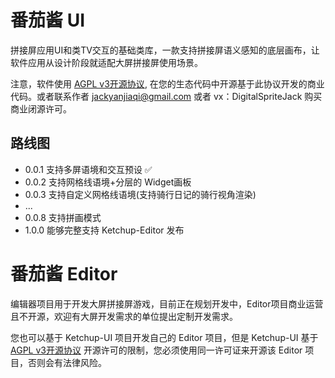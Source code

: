 # 番茄酱 UI

拼接屏应用UI和类TV交互的基础类库，一款支持拼接屏语义感知的底层画布，让软件应用从设计阶段就适配大屏拼接屏使用场景。

注意，软件使用 [AGPL v3开源协议](/LICENSE), 在您的生态代码中开源基于此协议开发的商业代码。或者联系作者 jackyanjiaqi@gmail.com 或者 vx：DigitalSpriteJack 购买商业闭源许可。

## 路线图

- 0.0.1 支持多屏语境和交互预设 ✅
- 0.0.2 支持网格线语境+分层的 Widget画板
- 0.0.3 支持自定义网格线语境(支持骑行日记的骑行视角渲染)
- ...
- 0.0.8 支持拼画模式
- 1.0.0 能够完整支持 Ketchup-Editor 发布

# 番茄酱 Editor

编辑器项目用于开发大屏拼接屏游戏，目前正在规划开发中，Editor项目商业运营且不开源，欢迎有大屏开发需求的单位提出定制开发需求。

您也可以基于 Ketchup-UI 项目开发自己的 Editor 项目，但是 Ketchup-UI 基于 [AGPL v3开源协议](/LICENSE) 开源许可的限制，您必须使用同一许可证来开源该 Editor 项目，否则会有法律风险。  